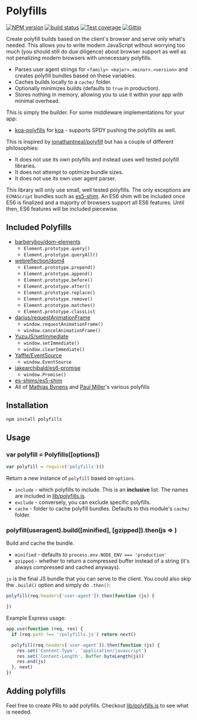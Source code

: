 
# Polyfills

[![NPM version][npm-image]][npm-url]
[![build status][travis-image]][travis-url]
[![Test coverage][coveralls-image]][coveralls-url]
[![Gittip][gittip-image]][gittip-url]

Create polyfill builds based on the client's browser and serve only what's needed.
This allows you to write modern JavaScript without worrying too much
(you should still do due diligence) about browser support as well as
not penalizing modern browsers with unnecessary polyfills.

- Parses user agent strings for `<family> <major>.<minor>.<version>` and creates polyfill bundles based on these variables.
- Caches builds locally to a `cache/` folder.
- Optionally minimizes builds (defaults to `true` in production).
- Stores nothing in memory, allowing you to use it within your app with minimal overhead.

This is simply the builder. For some middleware implementations for your app:

- [koa-polyfills](https://github.com/polyfills/koa) for [koa](https://github.com/koajs/koa) - supports SPDY pushing the polyfills as well.

This is inspired by [jonathantneal/polyfill](https://github.com/jonathantneal/polyfill)
but has a couple of different philosophies:

- It does not use its own polyfills and instead uses well tested polyfill libraries.
- It does not attempt to optimize bundle sizes.
- It does not use its own user agent parser.

This library will only use small, well tested polyfills.
The only exceptions are `ECMAScript` bundles such as [es5-shim](https://github.com/es-shims/es5-shim).
An ES6 shim will be included once ES6 is finalized and a majority of browsers support all ES6 features.
Until then, ES6 features will be included piecewise.

## Included Polyfills

- [barberyboy/dom-elements](https://github.com/barberboy/dom-elements)
  - `Element.prototype.query()`
  - `Element.prototype.queryAll()`
- [webreflection/dom4](https://github.com/webreflection/dom4)
  - `Element.prototype.prepend()`
  - `Element.prototype.append()`
  - `Element.prototype.before()`
  - `Element.prototype.after()`
  - `Element.prototype.replace()`
  - `Element.prototype.remove()`
  - `Element.prototype.matches()`
  - `Element.prototype.classList`
- [darius/requestAnimationFrame](https://github.com/darius/requestAnimationFrame)
  - `window.requestAnimationFrame()`
  - `window.cancelAnimationFrame()`
- [YuzuJS/setImmediate](https://github.com/YuzuJS/setImmediate)
  - `window.setImmediate()`
  - `window.clearImmediate()`
- [Yaffle/EventSource](https://github.com/Yaffle/EventSource)
  - `window.EventSource`
- [jakearchibald/es6-promise](https://github.com/jakearchibald/es6-promise)
  - `window.Promise()`
- [es-shims/es5-shim](https://github.com/es-shims/es5-shim)
- All of [Mathias Bynens](https://github.com/mathiasbynens) and [Paul Miller](https://github.com/paulmillr)'s various polyfills

## Installation

```bash
npm install polyfills
```

## Usage

### var polyfill = Polyfills([options])

```js
var polyfill = require('polyfills')()
```

Return a new instance of `polyfill` based on `options`.

- `include` - which polyfills to include.
  This is an __inclusive__ list.
  The names are included in [lib/polyfills.js](lib/polyfills.js).
- `exclude` - conversely, you can exclude specific polyfills.
- `cache` - folder to cache polyfill bundles. Defaults to this module's `cache/` folder.

### polyfill(useragent).build([minified], [gzipped]).then(js => )

Build and cache the bundle.

- `minified` - defaults to `process.env.NODE_ENV === 'production'`
- `gzipped` - whether to return a compressed buffer instead of a string (it's always compressed and cached anyways).

`js` is the final JS bundle that you can serve to the client.
You could also skip the `.build()` option and simply do `.then()`:

```js
polyfill(req.headers['user-agent']).then(function (js) {

})
```

Example Express usage:

```js
app.use(function (req, res) {
  if (req.path !== '/polyfills.js') return next()

  polyfill(req.headers['user-agent']).then(function (js) {
    res.set('Content-Type', 'application/javascript')
    res.set('Content-Length', Buffer.byteLength(js))
    res.end(js)
  }, next)
})
```

## Adding polyfills

Feel free to create PRs to add polyfills.
Checkout [lib/polyfills.js](lib/polyfills.js) to see what is needed.

[npm-image]: https://img.shields.io/npm/v/polyfills.svg?style=flat
[npm-url]: https://npmjs.org/package/polyfills
[travis-image]: https://img.shields.io/travis/polyfills/polyfills.svg?style=flat
[travis-url]: https://travis-ci.org/polyfills/polyfills
[coveralls-image]: https://img.shields.io/coveralls/polyfills/polyfills.svg?style=flat
[coveralls-url]: https://coveralls.io/r/polyfills/polyfills?branch=master
[gittip-image]: https://img.shields.io/gittip/jonathanong.svg?style=flat
[gittip-url]: https://www.gittip.com/jonathanong/
